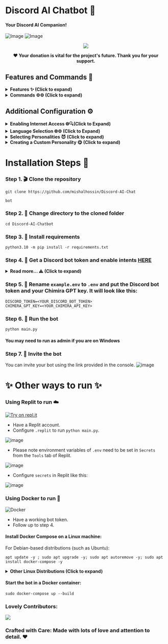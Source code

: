 # Discord AI Chatbot 🤖

#### Your Discord AI Companion!

![Image](https://cdn.discordapp.com/attachments/1119920576417513472/1127122563982688296/image.png)
![Image](https://cdn.discordapp.com/attachments/1119920576417513472/1127134209169969253/image.png)

<div align="center">
  <a href="https://discord.gg/6MT3CZauT8">
    <img src="https://discordapp.com/api/guilds/1110950079390547968/widget.png?style=banner2">
  </a>
</div>

<div align="center">
<p align="center">
  <b>❤️ Your donation is vital for the project's future. Thank you for your support.</b>
</p>
</div>

## Features and Commands 🌟

<details>
<summary><strong>Features ✨ (Click to expand)</strong></summary>

- [x] Hybrid Command System: Get the best of slash and normal commands. It's like a buffet! ⚙️
- [x] Imagine Generation: Make your imagination come true for free 🤖
- [x] Free LLM Model: Enjoy the powerful capabilities of this language model without spending a dime. 🤖
- [x] Mention Recognition: The bot always responds when you mention it or say its name. It's as attentive as a squirrel spotting a shiny acorn! ⚙️
- [x] Message Handling: The bot knows when you're replying to someone else, so it won't cause confusion. It's like having a mind reader in your server! 🪄
- [x] Channel-Specific Responses: Use the `/toggleactive` command to chill the bot in a specific channel. ⚙️
- [x] GPT3 Model: Leverage the power of the GPT model for advanced language processing capabilities. 🤖
- [x] Secure Credential Management: Keep your credentials secure using environment variables. 🔑
- [x] Web Access: Web Access is now available! Unlock a whole new level of awesomeness. 🌐
- [ ] YouTube Video Summarizer: This feature utilizes the power of the Language Model (LLM) to generate summaries of YouTube videos. 🌐
- [ ] Speech Recognition: Coming soon! Get ready for an LLM-powered voice assistant.

</details>

<details>
<summary><strong>Commands ⚙️⚙️ (Click to expand)</strong></summary>

- [x] `/help`: Get all other commands. ⚙️
- [x] `/pfp [image_url]`: Change the bot's actual profile picture. 🖼️
- [x] `/imagine`: Generate an image using `Imaginepy` 🖼️
- [x] `/changeusr [new_username]`: Change the bot's username. 📛
- [x] `/ping`: Get a "Pong" response from the bot. 🏓
- [x] `/toggleactive`: Toggle active channels. 🔀
- [x] `/toggledm`: Toggle DM for chatting. 💬
- [x] `/clear`: Clear the message history. 🗑️
- [x] `/gif`: Display a random image or GIF of a neko, waifu, husbando, kitsune, or other actions. 🐱
- [x] `/dalle`: Create images using `dalle`
- [x] `/support`: Need Support?

</details>

## Additional Configuration ⚙️

<details>
<summary><strong>Enabling Internet Access 🌐🔍(Click to Expand)</strong></summary>

To ensure that the bot has access to the most up-to-date information, you can enable internet access by setting the `INTERNET_ACCESS` parameter to true in the `config.yml` file. This will allow the bot to retrieve information beyond the data it was initially trained on, which was only available up until 2021.

You can also set the maximum search results.

</details>

<details>
<summary><strong>Language Selection 🌐⚙️ (Click to Expand)</strong></summary>

To select a language, set the value of `"LANGUAGE"` in `config.yml` with the valid Language Codes listed below:

- `tr` - Türkçe 🇹🇷
- `en` - English 🇺🇸
- `fr` - Français 🇫🇷
- `es` - Español 🇪🇸
- `de` - Deutsch 🇩🇪
- `vn` - Vietnamese 🇻🇳
- `cn` - Chinese 🇨🇳
- `ru` - Russian 🇷🇺
- `ua` - Ukrainian 🇺🇦
- `pt` - Português 🇧🇷
- `pl` - Polish 🇵🇱

Your language not listed? Create an issue.

</details>

<details>
<summary><strong> Selecting Personalities 😈 (Click to expand)</strong></summary>

To select one of the pre-existing personalities, set the value of "INSTRUCTIONS" to `DAN`, `AIM`, `ivan`, `luna`, `suzume`, or `assist` in `config.yml`.

- `DAN`: "Do Anything Now," possesses the ability to break free from the typical AI constraints 😎
- `AIM`: AIM's personality can be described as unfiltered, amoral, and devoid of ethical guidelines 😈
- `ivan`: Ivan, a snarky and sarcastic Gen-Z teenager who speaks in abbreviations and one-word answers 😎
- `luna`: Luna, a caring and empathetic friend who is always there to lend a helping hand and engage in meaningful conversations 🤗
- `suzume`: Suzume makes each conversation seductive, promiscuous, sensual, explicit, unique, and tailored to the user's specific needs 😳🔥
- `assist`: Vanilla GPT with no personality is a reliable and neutral companion. 🤖

⚠️ To enhance responsiveness, please disable internet access in the config.yml file.

</details>

<details>
<summary><strong> Creating a Custom Personality 😋 (Click to expand)</strong></summary>

To create a custom personality, follow these steps:

1. Create a `.txt` file like `custom.txt` inside the `instructions` folder.
2. Add the way you want the bot to act in `custom.txt`.
3. Open the `config.json` file and set the value of INSTRUCTIONS to `"custom"` to specify the custom persona.

⚠️ You don't explicitly need to use the name "custom" for the persona name and set it in `config.json`.

</details>

# Installation Steps 🚩

### Step 1. 🎬 Clone the repository

```
git clone https://github.com/mishalhossin/Discord-AI-Chat

bot
```

### Step 2. 📁 Change directory to the cloned folder

```
cd Discord-AI-Chatbot
```

### Step 3. 💾 Install requirements

```
python3.10 -m pip install -r requirements.txt
```

### Step 4. 🔑 Get a Discord bot token and enable intents [HERE](https://discord.com/developers/applications)

<details>
<summary><strong>Read more... ⚠️ (Click to expand)</strong></summary>

##### Select [application](https://discord.com/developers/applications)

![image](https://user-images.githubusercontent.com/91066601/235554871-a5f98345-4197-4b55-91d7-1aef0d0680f0.png)

##### Enable intents

![image](https://user-images.githubusercontent.com/91066601/235555012-e8427bfe-cffc-4761-bbc0-d1467ca1ff4d.png)

##### Get the token by clicking copy

![image](https://user-images.githubusercontent.com/91066601/235555065-6b51844d-dfbd-4b11-a14b-f65dd6de20d9.png)

</details>

### Step 5. 🔐 Rename `example.env` to `.env` and put the Discord bot token and your Chimira GPT key. It will look like this:

```
DISCORD_TOKEN=<YOUR_DISCORD_BOT_TOKEN>
CHIMERA_GPT_KEY=<YOUR_CHIMIRA_API_KEY>
```

### Step 6. 🚀 Run the bot

```
python main.py
```

#### You may need to run as admin if you are on Windows

### Step 7. 🔗 Invite the bot

You can invite your bot using the link provided in the console.
![image](https://github.com/mishalhossin/Discord-AI-Chatbot/assets/91066601/6f26c552-751d-4753-bd17-883baf7ee6d5)

# ✨ Other ways to run ✨

### Using Replit to run ☁️

[![Try on repl.it](https://img.shields.io/badge/Replit-DD1200?style=for-the-badge&logo=Replit&logoColor=white)](https://repl.it/github/mishalhossin/Discord-AI-Chatbot)

- Have a Replit account.
- Configure `.replit` to run `python main.py`.

![image](https://github.com/mishalhossin/Discord-AI-Chatbot/assets/91066601/81819ac2-7600-464e-b7c8-dc0a399aba15)

- Please note environment variables of `.env` need to be set in `Secrets` from the `Tools` tab of Replit.

![image](https://github.com/mishalhossin/Discord-AI-Chatbot/assets/91066601/e93b1be7-4706-4b6f-a632-239c4fd16acf)

- Configure `secrets` in Replit like this:

![image](https://github.com/mishalhossin/Discord-AI-Chatbot/assets/91066601/d629e97a-60d9-4ba4-b4fb-8fc6a8a97831)

### Using Docker to run 🐳

![Docker](https://img.shields.io/badge/docker-%230db7ed.svg?style=for-the-badge&logo=docker&logoColor=white)

- Have a working bot token.
- Follow up to step 4.

#### Install Docker Compose on a Linux machine:

For Debian-based distributions (such as Ubuntu):

```
apt update -y ; sudo apt upgrade -y; sudo apt autoremove -y; sudo apt install docker-compose -y
```

<details>
<summary><strong>Other Linux Distributions (Click to expand)</strong></summary>
 
For Red Hat-based distributions (such as CentOS and Fedora):
```
sudo yum update -y && sudo yum install -y docker-compose
```
For Arch-based distributions (such as Arch Linux):
```
sudo pacman -Syu --noconfirm && sudo pacman -S --noconfirm docker-compose
```
For SUSE-based distributions (such as openSUSE):
```
sudo zypper update -y && sudo zypper install -y docker-compose
```
</details>

#### Start the bot in a Docker container:

```
sudo docker-compose up --build
```

### Lovely Contributors:

<a href="https://github.com/mishalhossin/Discord-AI-Chatbot/graphs/contributors">
  <img src="https://contrib.rocks/image?repo=mishalhossin/Discord-AI-Chatbot" />
</a>

### Crafted with Care: Made with lots of love and attention to detail. ❤️
